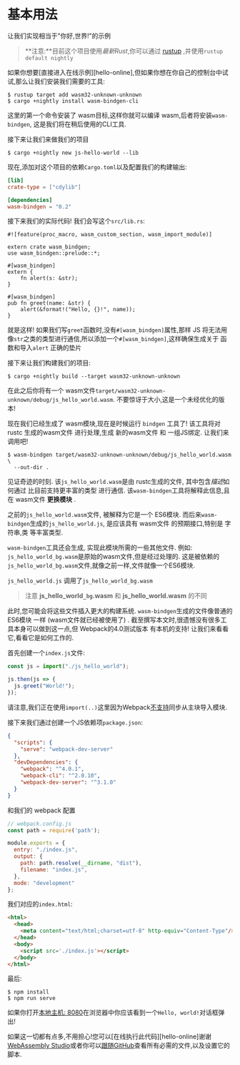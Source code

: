 
# 基本用法

让我们实现相当于"你好,世界!"的示例

> **注意:**目前这个项目使用*最新Rust*,你可以通过 [rustup] ,并使用`rustup default nightly`

[rustup]: https://rustup.rs

如果你想要[直接进入在线示例][hello-online],但如果你想在你自己的控制台中试试,那么让我们安装我们需要的工具: 

```shell
$ rustup target add wasm32-unknown-unknown
$ cargo +nightly install wasm-bindgen-cli
```

这里的第一个命令安装了 wasm目标,这样你就可以编译 wasm,后者将安装`wasm-bindgen`, 这是我们将在稍后使用的CLI工具. 

接下来让我们来做我们的项目

```shell
$ cargo +nightly new js-hello-world --lib
```

现在,添加对这个项目的依赖`Cargo.toml`以及配置我们的构建输出: 

```toml
[lib]
crate-type = ["cdylib"]

[dependencies]
wasm-bindgen = "0.2"
```

接下来我们的实际代码! 我们会写这个`src/lib.rs`: 

```rust,ignore
#![feature(proc_macro, wasm_custom_section, wasm_import_module)]

extern crate wasm_bindgen;
use wasm_bindgen::prelude::*;

#[wasm_bindgen]
extern {
    fn alert(s: &str);
}

#[wasm_bindgen]
pub fn greet(name: &str) {
    alert(&format!("Hello, {}!", name));
}
```

就是这样! 如果我们写`greet`函数时,没有`#[wasm_bindgen]`属性,那样 JS 将无法用像`str`之类的类型进行通信,所以添加一个`#[wasm_bindgen]`,这样确保生成关于 函数和导入`alert` 正确的垫片

接下来让我们构建我们的项目: 

```shell
$ cargo +nightly build --target wasm32-unknown-unknown
```

在此之后你将有一个 wasm文件`target/wasm32-unknown-unknown/debug/js_hello_world.wasm`. 不要惊讶于大小,这是一个未经优化的版本!

现在我们已经生成了 wasm模块,现在是时候运行 `bindgen` 工具了! 该工具将对 rustc 生成的wasm文件 进行处理,生成 新的wasm文件 和 一组JS绑定. 让我们来调用吧!

```shell
$ wasm-bindgen target/wasm32-unknown-unknown/debug/js_hello_world.wasm \
  --out-dir .
```

见证奇迹的时刻. 该`js_hello_world.wasm`是由 rustc生成的文件, 其中包含*描述*如何通过 比目前支持更丰富的类型 进行通信. 该`wasm-bindgen`工具将解释此信息,且在 wasm文件 **更换模块** . 

之前的`js_hello_world.wasm`文件, 被解释为它是一个 ES6模块. 而后来`wasm-bindgen`生成的`js_hello_world.js`, 是应该具有 wasm文件 的预期接口,特别是 字符串,类 等丰富类型.  

`wasm-bindgen`工具还会生成, 实现此模块所需的一些其他文件. 例如: `js_hello_world_bg.wasm`是原始的wasm文件,但是经过处理的. 这是被依赖的`js_hello_world_bg.wasm`文件,就像之前一样,文件就像一个ES6模块. 

`js_hello_world.js` 调用了`js_hello_world_bg.wasm`

> 注意 **js_hello_world`_bg`.wasm** 和 **js_hello_world.wasm** 的不同

此时,您可能会将这些文件插入更大的构建系统. `wasm-bindgen`生成的文件像普通的 ES6模块 一样 (wasm文件就已经被使用了) . 截至撰写本文时,很遗憾没有很多工具本身可以做到这一点,但 Webpack的4.0测试版本 有本机的支持! 让我们来看看它,看看它是如何工作的. 

首先创建一个`index.js`文件: 

```js
const js = import("./js_hello_world");

js.then(js => {
  js.greet("World!");
});
```

请注意,我们正在使用`import(..)`这里因为Webpack[不支持][webpack-issue]同步从主块导入模块. 

[webpack-issue]: https://github.com/webpack/webpack/issues/6615

接下来我们通过创建一个JS依赖项`package.json`: 

```json
{
  "scripts": {
    "serve": "webpack-dev-server"
  },
  "devDependencies": {
    "webpack": "^4.0.1",
    "webpack-cli": "^2.0.10",
    "webpack-dev-server": "^3.1.0"
  }
}
```

和我们的 webpack 配置

```js
// webpack.config.js
const path = require('path');

module.exports = {
  entry: "./index.js",
  output: {
    path: path.resolve(__dirname, "dist"),
    filename: "index.js",
  },
  mode: "development"
};
```

我们对应的`index.html`: 

```html
<html>
  <head>
    <meta content="text/html;charset=utf-8" http-equiv="Content-Type"/>
  </head>
  <body>
    <script src='./index.js'></script>
  </body>
</html>
```

最后: 

```shell
$ npm install
$ npm run serve
```

如果你打开[本地主机: 8080](https://localhost:8080)在浏览器中你应该看到一个`Hello, world!`对话框弹出!

如果这一切都有点多,不用担心!您可以[在线执行此代码][hello-online]谢谢[WebAssembly Studio](https://webassembly.studio)或者你可以[跟随GitHub][hello-tree]查看所有必需的文件,以及设置它的脚本. 

[hello-tree]: https://github.com/rustwasm/wasm-bindgen/tree/master/examples/hello_world

[hello-readme]: https://github.com/rustwasm/wasm-bindgen/tree/master/examples/hello_world/README.md
